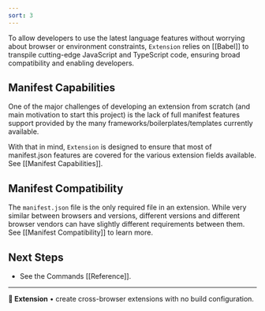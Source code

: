 ```yaml
---
sort: 3
---
```


To allow developers to use the latest language features without worrying about browser or environment constraints, `Extension` relies on [[Babel]] to transpile cutting-edge JavaScript and TypeScript code, ensuring broad compatibility and enabling developers.

## Manifest Capabilities

One of the major challenges of developing an extension from scratch (and main motivation to start this project) is the lack of full manifest features support provided by the many frameworks/boilerplates/templates currently available.

With that in mind, `Extension` is designed to ensure that most of manifest.json features are covered for the various extension fields available. See [[Manifest Capabilities]].

## Manifest Compatibility

The `manifest.json` file is the only required file in an extension. While very similar between browsers and versions, different versions and different browser vendors can have slightly different requirements between them. See [[Manifest Compatibility]] to learn more.

## Next Steps

* See the Commands [[Reference]].

---

**🧩 Extension** • create cross-browser extensions with no build configuration.
